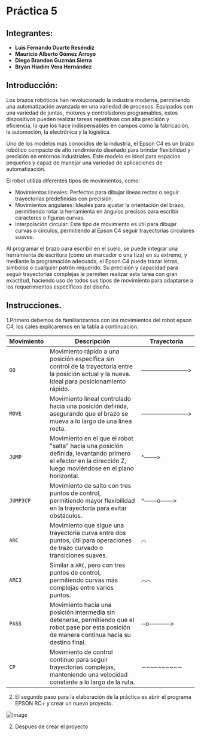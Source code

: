 # Práctica 5

## Integrantes:
- **Luis Fernando Duarte Reséndiz**
- **Mauricio Alberto Gómez Arroyo**
- **Diego Brandon Guzmán Sierra**
- **Bryan Hiadim Vera Hernández**

## Introducción:
Los brazos robóticos han revolucionado la industria moderna, permitiendo una automatización avanzada en una variedad de procesos. Equipados con una variedad de juntas, motores y controladores programables, estos dispositivos pueden realizar tareas repetitivas con alta precisión y eficiencia, lo que los hace indispensables en campos como la fabricación, la automoción, la electrónica y la logística.

Uno de los modelos más conocidos de la industria, el Epson C4 es un brazo robótico compacto de alto rendimiento diseñado para brindar flexibilidad y precisión en entornos industriales. Este modelo es ideal para espacios pequeños y capaz de manejar una variedad de aplicaciones de automatización.

El robot utiliza diferentes tipos de movimientos, como:

- Movimientos lineales: Perfectos para dibujar líneas rectas o seguir trayectorias predefinidas con precisión.
- Movimientos angulares: Ideales para ajustar la orientación del brazo, permitiendo rotar la herramienta en ángulos precisos para escribir caracteres o figuras curvas.
- Interpolación circular: Este tipo de movimiento es útil para dibujar curvas o círculos, permitiendo al Epson C4 seguir trayectorias circulares suaves.
  
Al programar el brazo para escribir en el suelo, se puede integrar una herramienta de escritura (como un marcador o una tiza) en su extremo, y mediante la programación adecuada, el Epson C4 puede trazar letras, símbolos o cualquier patrón requerido. Su precisión y capacidad para seguir trayectorias complejas le permiten realizar esta tarea con gran exactitud, haciendo uso de todos sus tipos de movimiento para adaptarse a los requerimientos específicos del diseño.

## Instrucciones.
1.Primero debemos de familiarizarnos con los movimientos del robot epson C4, los cales explicaremos en la tabla a continuacion.

| **Movimiento** | **Descripción**                                                                                                                                                        | **Trayectoria**  |
|----------------|------------------------------------------------------------------------------------------------------------------------------------------------------------------------|------------------|
| `GO`           | Movimiento rápido a una posición específica sin control de la trayectoria entre la posición actual y la nueva. Ideal para posicionamiento rápido.                        | ───────────>     |
| `MOVE`         | Movimiento lineal controlado hacia una posición definida, asegurando que el brazo se mueva a lo largo de una línea recta.                                               | ───────────>     |
| `JUMP`         | Movimiento en el que el robot "salta" hacia una posición definida, levantando primero el efector en la dirección Z, luego moviéndose en el plano horizontal.            | ^───>            |
| `JUMP3CP`      | Movimiento de salto con tres puntos de control, permitiendo mayor flexibilidad en la trayectoria para evitar obstáculos.                                                | ^───o───>        |
| `ARC`          | Movimiento que sigue una trayectoria curva entre dos puntos, útil para operaciones de trazo curvado o transiciones suaves.                                              | ⌒                |
| `ARC3`         | Similar a `ARC`, pero con tres puntos de control, permitiendo curvas más complejas entre varios puntos.                                                                 | ⌒⌒               |
| `PASS`         | Movimiento hacia una posición intermedia sin detenerse, permitiendo que el robot pase por esta posición de manera continua hacia su destino final.                      | ─o─────>          |
| `CP`           | Movimiento de control continuo para seguir trayectorias complejas, manteniendo una velocidad constante a lo largo de la ruta.                                           | ∼~~~~~~~~∼       |


2. El segundo paso para la elaboración de la práctica es abrir el programa EPSON RC+ y crear un nuevo proyecto.
   
![image](https://github.com/user-attachments/assets/dc677feb-714c-4519-8ccb-f15b9da0af6d)

2. Despues de crear el proyecto 
 
